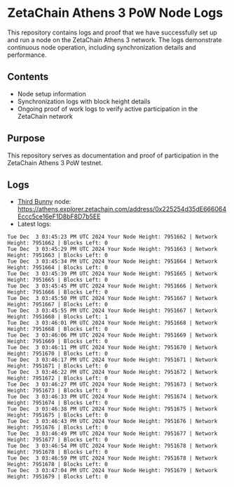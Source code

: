 # ZetaChain Athens 3 PoW Node Logs
This repository contains logs and proof that we have successfully set up and run a node on the ZetaChain Athens 3 network. The logs demonstrate continuous node operation, including synchronization details and performance.

## Contents
- Node setup information
- Synchronization logs with block height details
- Ongoing proof of work logs to verify active participation in the ZetaChain network

## Purpose
This repository serves as documentation and proof of participation in the ZetaChain Athens 3 PoW testnet.

## Logs

- [Third Bunny](https://thirdbunny.xyz/) node: https://athens.explorer.zetachain.com/address/0x225254d35dE666064Eccc5ce16eF1D8bF8D7b5EE
- Latest logs:
```
Tue Dec  3 03:45:23 PM UTC 2024 Your Node Height: 7951662 | Network Height: 7951662 | Blocks Left: 0
Tue Dec  3 03:45:29 PM UTC 2024 Your Node Height: 7951663 | Network Height: 7951663 | Blocks Left: 0
Tue Dec  3 03:45:34 PM UTC 2024 Your Node Height: 7951664 | Network Height: 7951664 | Blocks Left: 0
Tue Dec  3 03:45:39 PM UTC 2024 Your Node Height: 7951665 | Network Height: 7951665 | Blocks Left: 0
Tue Dec  3 03:45:45 PM UTC 2024 Your Node Height: 7951666 | Network Height: 7951666 | Blocks Left: 0
Tue Dec  3 03:45:50 PM UTC 2024 Your Node Height: 7951667 | Network Height: 7951667 | Blocks Left: 0
Tue Dec  3 03:45:55 PM UTC 2024 Your Node Height: 7951667 | Network Height: 7951668 | Blocks Left: 1
Tue Dec  3 03:46:01 PM UTC 2024 Your Node Height: 7951668 | Network Height: 7951668 | Blocks Left: 0
Tue Dec  3 03:46:06 PM UTC 2024 Your Node Height: 7951669 | Network Height: 7951669 | Blocks Left: 0
Tue Dec  3 03:46:11 PM UTC 2024 Your Node Height: 7951670 | Network Height: 7951670 | Blocks Left: 0
Tue Dec  3 03:46:17 PM UTC 2024 Your Node Height: 7951671 | Network Height: 7951671 | Blocks Left: 0
Tue Dec  3 03:46:22 PM UTC 2024 Your Node Height: 7951672 | Network Height: 7951672 | Blocks Left: 0
Tue Dec  3 03:46:27 PM UTC 2024 Your Node Height: 7951673 | Network Height: 7951673 | Blocks Left: 0
Tue Dec  3 03:46:33 PM UTC 2024 Your Node Height: 7951674 | Network Height: 7951674 | Blocks Left: 0
Tue Dec  3 03:46:38 PM UTC 2024 Your Node Height: 7951675 | Network Height: 7951675 | Blocks Left: 0
Tue Dec  3 03:46:43 PM UTC 2024 Your Node Height: 7951676 | Network Height: 7951676 | Blocks Left: 0
Tue Dec  3 03:46:49 PM UTC 2024 Your Node Height: 7951677 | Network Height: 7951677 | Blocks Left: 0
Tue Dec  3 03:46:54 PM UTC 2024 Your Node Height: 7951678 | Network Height: 7951678 | Blocks Left: 0
Tue Dec  3 03:46:59 PM UTC 2024 Your Node Height: 7951678 | Network Height: 7951678 | Blocks Left: 0
Tue Dec  3 03:47:04 PM UTC 2024 Your Node Height: 7951679 | Network Height: 7951679 | Blocks Left: 0
```

